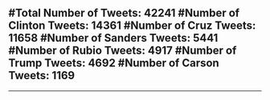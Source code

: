 #Total Number of Tweets: 42241 
#Number of Clinton Tweets: 14361
#Number of Cruz Tweets: 11658
#Number of Sanders Tweets: 5441
#Number of Rubio Tweets: 4917
#Number of Trump Tweets: 4692
#Number of Carson Tweets: 1169
---
---
